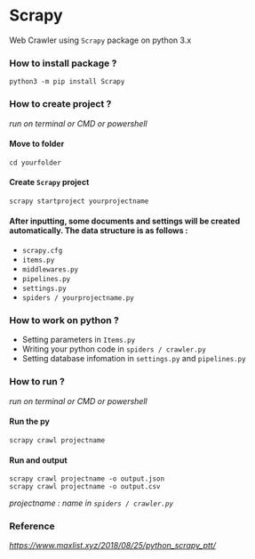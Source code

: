 # Scrapy
  Web Crawler using `Scrapy` package on python 3.x

### How to install package ?
    python3 -m pip install Scrapy

### How to create project ?
_run on terminal or CMD or powershell_
#### Move to folder
    cd yourfolder
#### Create `Scrapy` project
    scrapy startproject yourprojectname
#### After inputting, some documents and settings will be created automatically. The data structure is as follows :
  * `scrapy.cfg`
  * `items.py`
  * `middlewares.py`
  * `pipelines.py`
  * `settings.py`
  * `spiders / yourprojectname.py`
### How to work on python ?
- Setting parameters in `Items.py`
- Writing your python code in `spiders / crawler.py`
- Setting database infomation in `settings.py` and `pipelines.py`

### How to run ?
_run on terminal or CMD or powershell_

#### Run the py
    scrapy crawl projectname
#### Run and output
    scrapy crawl projectname -o output.json
    scrapy crawl projectname -o output.csv
  _projectname : name in `spiders / crawler.py`_

### Reference
_https://www.maxlist.xyz/2018/08/25/python_scrapy_ptt/_
